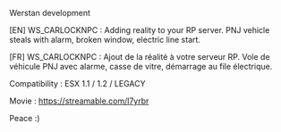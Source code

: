 Werstan development

[EN] WS_CARLOCKNPC : Adding reality to your RP server. PNJ vehicle steals with alarm, broken window, electric line start.

[FR] WS_CARLOCKNPC : Ajout de la réalité à votre serveur RP. Vole de véhicule PNJ avec alarme, casse de vitre, démarrage au file électrique.

Compatibility : ESX 1.1 / 1.2 / LEGACY

Movie : https://streamable.com/l7yrbr

Peace :)
